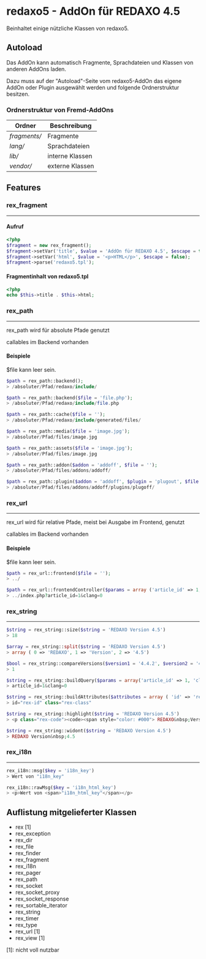 redaxo5 - AddOn für REDAXO 4.5
================================================================================


Beinhaltet einige nützliche Klassen von redaxo5.



Autoload
--------------------------------------------------------------------------------

Das AddOn kann automatisch Fragmente, Sprachdateien und Klassen von anderen AddOns laden.

Dazu muss auf der "Autoload"-Seite vom redaxo5-AddOn das eigene AddOn oder Plugin ausgewählt werden und folgende Ordnerstruktur besitzen.


### Ordnerstruktur von Fremd-AddOns ############################################

| Ordner        | Beschreibung      |
| ------------- | ----------------- |
| *fragments/*  |  Fragmente        |
| *lang/*       | Sprachdateien     |
| *lib/*        | interne Klassen   |
| *vendor/*     | externe Klassen   |




Features
--------------------------------------------------------------------------------

### rex_fragment ###############################################################
--------------------------------------------------------------------------------

#### Aufruf ####################################################################

```php
<?php
$fragment = new rex_fragment();
$fragment->setVar('title', $value = 'AddOn für REDAXO 4.5', $escape = true);
$fragment->setVar('html', $value = '<p>HTML</p>', $escape = false);
$fragment->parse('redaxo5.tpl');
```


#### Fragmentinhalt von redaxo5.tpl ############################################

```php
<?php
echo $this->title . $this->html;
```






### rex_path ###################################################################
--------------------------------------------------------------------------------

rex_path wird für absolute Pfade genutzt

callables im Backend vorhanden

#### Beispiele #################################################################

$file kann leer sein.

```php
$path = rex_path::backend();
> /absoluter/Pfad/redaxo/include/
```


```php
$path = rex_path::backend($file = 'file.php');
> /absoluter/Pfad/redaxo/include/file.php
```


```php
$path = rex_path::cache($file = '');
> /absoluter/Pfad/redaxo/include/generated/files/
```


```php
$path = rex_path::media($file = 'image.jpg');
> /absoluter/Pfad/files/image.jpg
```


```php
$path = rex_path::assets($file = 'image.jpg');
> /absoluter/Pfad/files/image.jpg
```


```php
$path = rex_path::addon($addon = 'addoff', $file = '');
> /absoluter/Pfad/files/addons/addoff/
```


```php
$path = rex_path::plugin($addon = 'addoff', $plugin = 'plugout', $file = '');
> /absoluter/Pfad/files/addons/addoff/plugins/plugoff/
```



### rex_url ####################################################################
--------------------------------------------------------------------------------

rex_url wird für relative Pfade, meist bei Ausgabe im Frontend, genutzt

callables im Backend vorhanden

#### Beispiele #################################################################

$file kann leer sein.

```php
$path = rex_url::frontend($file = '');
> ../
```


```php
$path = rex_url::frontendController($params = array ('article_id' => 1, 'clang' => 0))
> ../index.php?article_id=1&clang=0
```




### rex_string #################################################################
--------------------------------------------------------------------------------

```php
$string = rex_string::size($string = 'REDAXO Version 4.5')
> 18
```


```php
$array = rex_string::split($string = 'REDAXO Version 4.5')
> array ( 0 => 'REDAXO', 1 => 'Version', 2 => '4.5')
```


```php
$bool = rex_string::compareVersions($version1 = '4.4.2', $version2 = '4.5.0', $comparator = NULL)
> 1
```


```php
$string = rex_string::buildQuery($params = array('article_id' => 1, 'clang' => 0), $argSeparator = '&')
> article_id=1&clang=0
```


```php
$string = rex_string::buildAttributes($attributes = array ( 'id' => 'rex-id', 'class' => 'rex-class'))
> id="rex-id" class="rex-class"
```


```php
$string = rex_string::highlight($string = 'REDAXO Version 4.5')
> <p class="rex-code"><code><span style="color: #000"> REDAXO&nbsp;Version&nbsp;4.5</span> </code></p>
```


```php
$string = rex_string::widont($string = 'REDAXO Version 4.5')
> REDAXO Version&nbsp;4.5
```




### rex_i18n ###################################################################
--------------------------------------------------------------------------------

```php
rex_i18n::msg($key = 'i18n_key')
> Wert von "i18n_key"
```


```php
rex_i18n::rawMsg($key = 'i18n_html_key')
> <p>Wert von <span>"i18n_html_key"</span></p>
```




Auflistung mitgelieferter Klassen
--------------------------------------------------------------------------------

- rex [1]
- rex_exception
- rex_dir
- rex_file
- rex_finder
- rex_fragment
- rex_i18n
- rex_pager
- rex_path
- rex_socket
- rex_socket_proxy
- rex_socket_response
- rex_sortable_iterator
- rex_string
- rex_timer
- rex_type
- rex_url [1]
- rex_view [1]

[1]: nicht voll nutzbar

